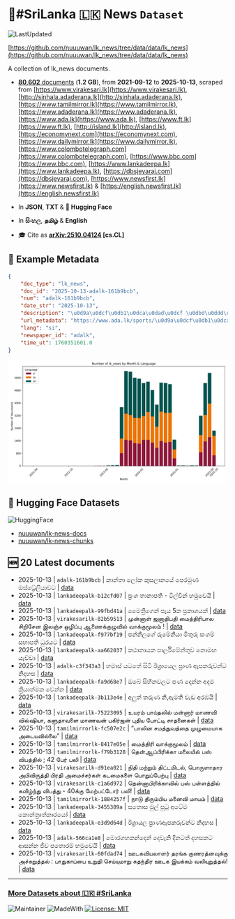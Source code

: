 # 📄#SriLanka 🇱🇰 News `Dataset`

![LastUpdated](https://img.shields.io/badge/last_updated-2025--10--13_16:19:41-green)

[https://github.com/nuuuwan/lk_news/tree/data/data/lk_news](https://github.com/nuuuwan/lk_news/tree/data/data/lk_news)

A collection of lk_news documents.

- [**80,602** documents](https://github.com/nuuuwan/lk_news/tree/data/data/lk_news) (**1.2 GB**), from **2021-09-12** to **2025-10-13**, scraped from [https://www.virakesari.lk](https://www.virakesari.lk), [http://sinhala.adaderana.lk](http://sinhala.adaderana.lk), [https://www.tamilmirror.lk](https://www.tamilmirror.lk), [https://www.adaderana.lk](https://www.adaderana.lk), [https://www.ada.lk](https://www.ada.lk), [https://www.ft.lk](https://www.ft.lk), [http://island.lk](http://island.lk), [https://economynext.com](https://economynext.com), [https://www.dailymirror.lk](https://www.dailymirror.lk), [https://www.colombotelegraph.com](https://www.colombotelegraph.com), [https://www.bbc.com](https://www.bbc.com), [https://www.lankadeepa.lk](https://www.lankadeepa.lk), [https://dbsjeyaraj.com](https://dbsjeyaraj.com), [https://www.newsfirst.lk](https://www.newsfirst.lk) & [https://english.newsfirst.lk](https://english.newsfirst.lk)

- In **JSON**, **TXT** & **🤗 Hugging Face**

- In **සිංහල**, **தமிழ்** & **English**

- 🎓 Cite as **[arXiv:2510.04124](https://arxiv.org/abs/2510.04124) [cs.CL]**

## 📝 Example Metadata

```json
{
    "doc_type": "lk_news",
    "doc_id": "2025-10-13-adalk-161b9bcb",
    "num": "adalk-161b9bcb",
    "date_str": "2025-10-13",
    "description": "\u0d9a\u0dcf\u0db1\u0dca\u0dad\u0dcf \u0dbd\u0ddd\u0d9a \u0d9a\u0dd4\u0dc3\u0dbd\u0dcf\u0db1\u0dba\u0dda \u0db4\u0dd9\u0dbb\u0db8\u0dd4\u0dab \u0d94\u0dc3\u0dca\u0da7\u0dca\u200d\u0dbb\u0dda\u0dbd\u0dd2\u0dba\u0dcf\u0dc0\u0da7",
    "url_metadata": "https://www.ada.lk/sports/\u0d9a\u0dcf\u0db1\u0dca\u0dad\u0dcf-\u0dbd\u0ddd\u0d9a-\u0d9a\u0dd4\u0dc3\u0dbd\u0dcf\u0db1\u0dba\u0dda-\u0db4\u0dd9\u0dbb\u0db8\u0dd4\u0dab-\u0d94\u0dc3\u0dca\u0da7\u0dca\u200d\u0dbb\u0dda\u0dbd\u0dd2\u0dba\u0dcf\u0dc0\u0da7/9-419064",
    "lang": "si",
    "newspaper_id": "adalk",
    "time_ut": 1760351601.0
}
```

![Chart](https://raw.githubusercontent.com/nuuuwan/lk_news/refs/heads/data/data/lk_news/docs_by_month_and_lang.png)

## 🤗 Hugging Face Datasets

![HuggingFace](https://img.shields.io/badge/-HuggingFace-FDEE21?style=for-the-badge&logo=HuggingFace)

- [nuuuwan/lk-news-docs](https://huggingface.co/datasets/nuuuwan/lk-news-docs)
- [nuuuwan/lk-news-chunks](https://huggingface.co/datasets/nuuuwan/lk-news-chunks)

## 🆕 20 Latest documents

- 2025-10-13 | `adalk-161b9bcb` | කාන්තා ලෝක කුසලානයේ පෙරමුණ ඔස්ට්‍රේලියාවට | [data](https://github.com/nuuuwan/lk_news/tree/data/data/lk_news/2020s/2025/2025-10-13-adalk-161b9bcb)
- 2025-10-13 | `lankadeepalk-b12cfd07` | ප්‍රංශ තානාපති - ටිල්වින් හමුවෙයි | [data](https://github.com/nuuuwan/lk_news/tree/data/data/lk_news/2020s/2025/2025-10-13-lankadeepalk-b12cfd07)
- 2025-10-13 | `lankadeepalk-99fbd41a` | මෛත්‍රීගෙන් පැය 5ක ප්‍රකාශයක් | [data](https://github.com/nuuuwan/lk_news/tree/data/data/lk_news/2020s/2025/2025-10-13-lankadeepalk-99fbd41a)
- 2025-10-13 | `virakesarilk-82b59513` | முன்னாள் ஜனாதிபதி மைத்திரிபால சிறிசேன இலஞ்ச ஒழிப்பு ஆணைக்குழுவில் வாக்குமூலம் ! | [data](https://github.com/nuuuwan/lk_news/tree/data/data/lk_news/2020s/2025/2025-10-13-virakesarilk-82b59513)
- 2025-10-13 | `lankadeepalk-f977bf19` | පන්නිලගේ රුමේනියා මිතුරු සංගම් සභාපති ධුරයට | [data](https://github.com/nuuuwan/lk_news/tree/data/data/lk_news/2020s/2025/2025-10-13-lankadeepalk-f977bf19)
- 2025-10-13 | `lankadeepalk-aa662037` | කථානායක පාර්ලිමේන්තුව නොමඟ යැව්වා | [data](https://github.com/nuuuwan/lk_news/tree/data/data/lk_news/2020s/2025/2025-10-13-lankadeepalk-aa662037)
- 2025-10-13 | `adalk-c3f343a3` | හමාස් යටතේ සිටි ඊශ්‍රායෙල ප්‍රාණ ඇපකරුවන්ට නිදහස | [data](https://github.com/nuuuwan/lk_news/tree/data/data/lk_news/2020s/2025/2025-10-13-adalk-c3f343a3)
- 2025-10-13 | `lankadeepalk-fa9d68e7` | ඔබේ සිහිනවලට පණ  දෙන්න අදම ක්‍රියාත්මක  වෙන්න | [data](https://github.com/nuuuwan/lk_news/tree/data/data/lk_news/2020s/2025/2025-10-13-lankadeepalk-fa9d68e7)
- 2025-10-13 | `lankadeepalk-3b113e4e` | අලුත් තරුණ නි,ඇමති වැඩ අරඹයි | [data](https://github.com/nuuuwan/lk_news/tree/data/data/lk_news/2020s/2025/2025-10-13-lankadeepalk-3b113e4e)
- 2025-10-13 | `virakesarilk-75223095` | உயரம் பாய்தலில் மன்னார் மாணவி வில்ஷியா, களுதாவளை மாணவன் பகிர்ஜன் புதிய போட்டி சாதனைகள் | [data](https://github.com/nuuuwan/lk_news/tree/data/data/lk_news/2020s/2025/2025-10-13-virakesarilk-75223095)
- 2025-10-13 | `tamilmirrorlk-fc507e2c` | “பாலின சமத்துவத்தை முழுமையாக அடையவில்லை” | [data](https://github.com/nuuuwan/lk_news/tree/data/data/lk_news/2020s/2025/2025-10-13-tamilmirrorlk-fc507e2c)
- 2025-10-13 | `tamilmirrorlk-8417e05e` | மைத்திரி வாக்குமூலம் | [data](https://github.com/nuuuwan/lk_news/tree/data/data/lk_news/2020s/2025/2025-10-13-tamilmirrorlk-8417e05e)
- 2025-10-13 | `tamilmirrorlk-f79b3128` | தென்ஆப்பிரிக்கா மலையில் பஸ் விபத்தில் ; 42 பேர் பலி | [data](https://github.com/nuuuwan/lk_news/tree/data/data/lk_news/2020s/2025/2025-10-13-tamilmirrorlk-f79b3128)
- 2025-10-13 | `virakesarilk-d91ea021` | நிதி மற்றும் திட்டமிடல், பொருளாதார அபிவிருத்தி பிரதி அமைச்சர்கள் கடமைகளை பொறுப்பேற்பு | [data](https://github.com/nuuuwan/lk_news/tree/data/data/lk_news/2020s/2025/2025-10-13-virakesarilk-d91ea021)
- 2025-10-13 | `virakesarilk-c1a6d972` | தென்னாபிரிக்காவில் பஸ் பள்ளத்தில் கவிழ்ந்து விபத்து - 40க்கு மேற்பட்டோர் பலி! | [data](https://github.com/nuuuwan/lk_news/tree/data/data/lk_news/2020s/2025/2025-10-13-virakesarilk-c1a6d972)
- 2025-10-13 | `tamilmirrorlk-1884257f` | நாடு திரும்பிய மனைவி மாயம் | [data](https://github.com/nuuuwan/lk_news/tree/data/data/lk_news/2020s/2025/2025-10-13-tamilmirrorlk-1884257f)
- 2025-10-13 | `lankadeepalk-3455389a` | සතොස මුල් පුටු අටේම කොන්ත්‍රාත්කාරයෝ | [data](https://github.com/nuuuwan/lk_news/tree/data/data/lk_news/2020s/2025/2025-10-13-lankadeepalk-3455389a)
- 2025-10-13 | `lankadeepalk-e3d9d64d` | ඊශ්‍රායල ප්‍රාණඇපකරුවන්ට නිදහස | [data](https://github.com/nuuuwan/lk_news/tree/data/data/lk_news/2020s/2025/2025-10-13-lankadeepalk-e3d9d64d)
- 2025-10-13 | `adalk-566ca1e8` | මොරගහකන්දෙන් දෙවැනි දිනටත් දහසකට ආසන්න ජිව පතොරම් හමුවෙයි | [data](https://github.com/nuuuwan/lk_news/tree/data/data/lk_news/2020s/2025/2025-10-13-adalk-566ca1e8)
- 2025-10-13 | `virakesarilk-60fdad74` | ஊடகவியலாளர் தரங்க குணரத்னவுக்கு அச்சுறுத்தல் : பாதுகாப்பை உறுதி செய்யுமாறு சுதந்திர ஊடக இயக்கம் வலியுறுத்தல்! | [data](https://github.com/nuuuwan/lk_news/tree/data/data/lk_news/2020s/2025/2025-10-13-virakesarilk-60fdad74)

---

### [More Datasets about 🇱🇰 #SriLanka](https://github.com/nuuuwan/lk_datasets)

![Maintainer](https://img.shields.io/badge/maintainer-nuuuwan-red)
![MadeWith](https://img.shields.io/badge/made_with-python-blue)
[![License: MIT](https://img.shields.io/badge/License-MIT-yellow.svg)](https://opensource.org/licenses/MIT)
